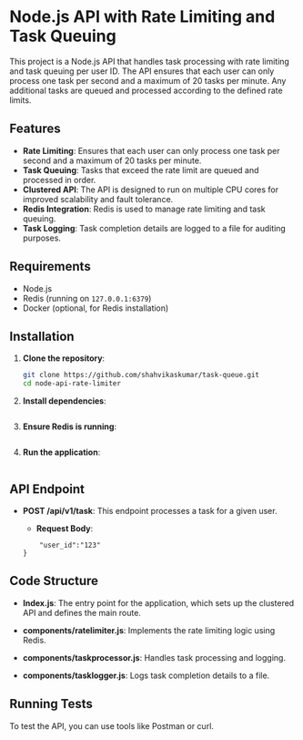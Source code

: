 # Node.js API with Rate Limiting and Task Queuing

This project is a Node.js API that handles task processing with rate limiting and task queuing per user ID. The API ensures that each user can only process one task per second and a maximum of 20 tasks per minute. Any additional tasks are queued and processed according to the defined rate limits.

## Features

- **Rate Limiting**: Ensures that each user can only process one task per second and a maximum of 20 tasks per minute.
- **Task Queuing**: Tasks that exceed the rate limit are queued and processed in order.
- **Clustered API**: The API is designed to run on multiple CPU cores for improved scalability and fault tolerance.
- **Redis Integration**: Redis is used to manage rate limiting and task queuing.
- **Task Logging**: Task completion details are logged to a file for auditing purposes.

## Requirements

- Node.js
- Redis (running on `127.0.0.1:6379`)
- Docker (optional, for Redis installation)

## Installation

1. **Clone the repository**:

   ```bash
   git clone https://github.com/shahvikaskumar/task-queue.git
   cd node-api-rate-limiter
   ```

2. **Install dependencies**:

   ```npm install

   ```

3. **Ensure Redis is running**:

   ```docker run -d --name redis -p 6379:6379 redis

   ```

4. **Run the application**:

   ```npm start

   ```

## API Endpoint

- **POST /api/v1/task**: This endpoint processes a task for a given user.

  - **Request Body**:

  ```{
      "user_id":"123"
  }
  ```

## Code Structure

- **Index.js**: The entry point for the application, which sets up the clustered API and defines the main route.

- **components/ratelimiter.js**: Implements the rate limiting logic using Redis.

- **components/taskprocessor.js**: Handles task processing and logging.

- **components/tasklogger.js**: Logs task completion details to a file.

## Running Tests

To test the API, you can use tools like Postman or curl.
